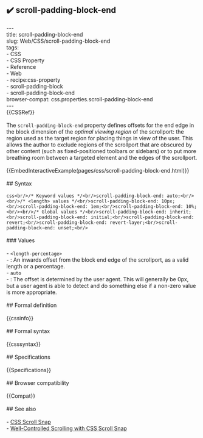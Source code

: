 ## ✔️ scroll-padding-block-end 
 ---<br/>title: scroll-padding-block-end<br/>slug: Web/CSS/scroll-padding-block-end<br/>tags:<br/>  - CSS<br/>  - CSS Property<br/>  - Reference<br/>  - Web<br/>  - recipe:css-property<br/>  - scroll-padding-block<br/>  - scroll-padding-block-end<br/>browser-compat: css.properties.scroll-padding-block-end<br/>---<br/>{{CSSRef}}<br/><br/>The `scroll-padding-block-end` property defines offsets for the end edge in the block dimension of the _optimal viewing region_ of the scrollport: the region used as the target region for placing things in view of the user. This allows the author to exclude regions of the scrollport that are obscured by other content (such as fixed-positioned toolbars or sidebars) or to put more breathing room between a targeted element and the edges of the scrollport.<br/><br/>{{EmbedInteractiveExample(pages/css/scroll-padding-block-end.html)}}<br/><br/>## Syntax<br/><br/>```css<br/>/* Keyword values */<br/>scroll-padding-block-end: auto;<br/><br/>/* <length> values */<br/>scroll-padding-block-end: 10px;<br/>scroll-padding-block-end: 1em;<br/>scroll-padding-block-end: 10%;<br/><br/>/* Global values */<br/>scroll-padding-block-end: inherit;<br/>scroll-padding-block-end: initial;<br/>scroll-padding-block-end: revert;<br/>scroll-padding-block-end: revert-layer;<br/>scroll-padding-block-end: unset;<br/>```<br/><br/>### Values<br/><br/>- `<length-percentage>`<br/>  - : An inwards offset from the block end edge of the scrollport, as a valid length or a percentage.<br/>- `auto`<br/>  - : The offset is determined by the user agent. This will generally be 0px, but a user agent is able to detect and do something else if a non-zero value is more appropriate.<br/><br/>## Formal definition<br/><br/>{{cssinfo}}<br/><br/>## Formal syntax<br/><br/>{{csssyntax}}<br/><br/>## Specifications<br/><br/>{{Specifications}}<br/><br/>## Browser compatibility<br/><br/>{{Compat}}<br/><br/>## See also<br/><br/>- [CSS Scroll Snap](/en-US/docs/Web/CSS/CSS_Scroll_Snap)<br/>- [Well-Controlled Scrolling with CSS Scroll Snap](https://web.dev/css-scroll-snap/)<br/>